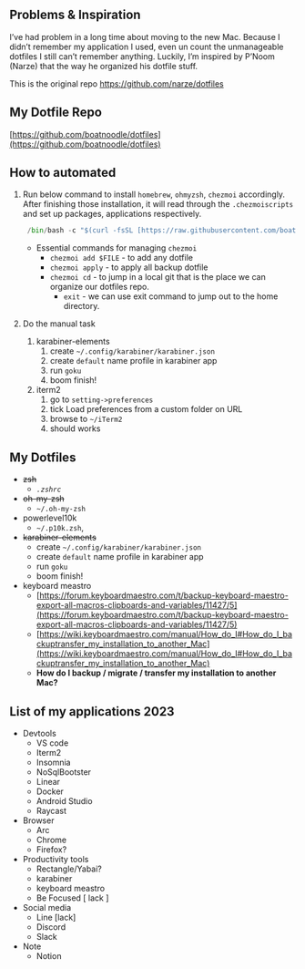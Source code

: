 ## Problems & Inspiration

I’ve had problem in a long time about moving to the new Mac. Because I didn’t remember my application I used, even un count the unmanageable dotfiles I still can’t remember anything. Luckily, I’m inspired by P’Noom (Narze) that the way he organized his dotfile stuff. 

This is the original repo https://github.com/narze/dotfiles

## My Dotfile Repo

[https://github.com/boatnoodle/dotfiles](https://github.com/boatnoodle/dotfiles)

## How to automated

1. Run below command to install `homebrew`, `ohmyzsh`, `chezmoi` accordingly. After finishing those installation, it will read through the `.chezmoiscripts`  and set up packages, applications respectively.
    
    ```python
     /bin/bash -c "$(curl -fsSL [https://raw.githubusercontent.com/boatnoodle/dotfiles/main/install.sh](https://raw.githubusercontent.com/boatnoodle/dotfiles/main/install.sh))"
    ```
    
    - Essential commands for managing `chezmoi`
        - `chezmoi add $FILE` - to add any dotfile
        - `chezmoi apply` - to apply all backup dotfile
        - `chezmoi cd` - to jump in a local git that is the place we can organize our dotfiles repo.
            - `exit` - we can use exit command to jump out to the home directory.
2. Do the manual task
    1.  karabiner-elements
        1. create `~/.config/karabiner/karabiner.json`
        2. create  `default` name profile in karabiner app 
        3. run `goku` 
        4. boom finish!
    2. iterm2
        1. go to `setting->preferences`
        2. tick Load preferences from a custom folder on URL
        3. browse to `~/iTerm2`
        4. should works

## My Dotfiles

- ~~zsh~~
    - *`.zshrc`*
- ~~oh-my-zsh~~
    - `~/.oh-my-zsh`
- powerlevel10k
    - `~/.p10k.zsh`,
- ~~karabiner-elements~~
    - create `~/.config/karabiner/karabiner.json`
    - create  `default` name profile in karabiner app
    - run `goku`
    - boom finish!
- keyboard meastro
    - [https://forum.keyboardmaestro.com/t/backup-keyboard-maestro-export-all-macros-clipboards-and-variables/11427/5](https://forum.keyboardmaestro.com/t/backup-keyboard-maestro-export-all-macros-clipboards-and-variables/11427/5)
    - [https://wiki.keyboardmaestro.com/manual/How_do_I#How_do_I_backuptransfer_my_installation_to_another_Mac](https://wiki.keyboardmaestro.com/manual/How_do_I#How_do_I_backuptransfer_my_installation_to_another_Mac)
    - ****How do I backup / migrate / transfer my installation to another Mac?****

## List of my applications 2023

- Devtools
    - VS code
    - Iterm2
    - Insomnia
    - NoSqlBootster
    - Linear
    - Docker
    - Android Studio
    - Raycast
- Browser
    - Arc
    - Chrome
    - Firefox?
- Productivity  tools
    - Rectangle/Yabai?
    - karabiner
    - keyboard meastro
    - Be Focused [ lack ]
- Social media
    - Line [lack]
    - Discord
    - Slack
- Note
    - Notion
